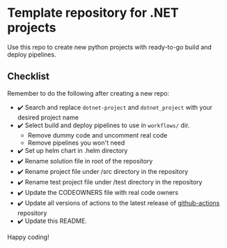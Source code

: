 # Template repository for .NET projects

Use this repo to create new python projects with ready-to-go build and deploy pipelines.

## Checklist

Remember to do the following after creating a new repo:

- :heavy_check_mark: Search and replace `dotnet-project` and `dotnet_project` with your desired project name
- :heavy_check_mark: Select build and deploy pipelines to use in `workflows/` dir.
    - Remove dummy code and uncomment real code
    - Remove pipelines you won't need
- :heavy_check_mark: Set up helm chart in .helm directory
- :heavy_check_mark: Rename solution file in root of the repository
- :heavy_check_mark: Rename project file under /src directory in the repository
- :heavy_check_mark: Rename test project file under /test directory in the repository
- :heavy_check_mark: Update the CODEOWNERS file with real code owners
- :heavy_check_mark: Update all versions of actions to the latest release of [github-actions](https://github.com/SneaksAndData/github-actions) repository
- :heavy_check_mark: Update this README.

Happy coding!


